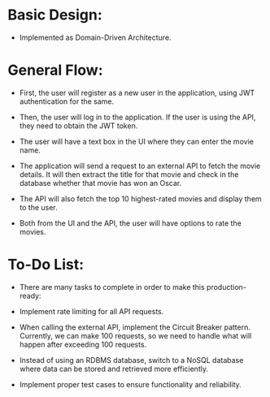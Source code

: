 ﻿# Basic Design:
* Implemented as Domain-Driven Architecture.

# General Flow:
* First, the user will register as a new user in the application, using JWT authentication for the same.

* Then, the user will log in to the application. If the user is using the API, they need to obtain the JWT token.

* The user will have a text box in the UI where they can enter the movie name.

* The application will send a request to an external API to fetch the movie details. It will then extract the title for that movie and check in the database whether that movie has won an Oscar.

* The API will also fetch the top 10 highest-rated movies and display them to the user.

* Both from the UI and the API, the user will have options to rate the movies.

#  To-Do List:
* There are many tasks to complete in order to make this production-ready:

* Implement rate limiting for all API requests.

* When calling the external API, implement the Circuit Breaker pattern. Currently, we can make 100 requests, so we need to handle what will happen after exceeding 100 requests.

* Instead of using an RDBMS database, switch to a NoSQL database where data can be stored and retrieved more efficiently.

* Implement proper test cases to ensure functionality and reliability.





